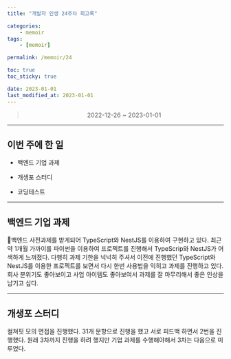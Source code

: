 ```yaml
---
title: "개발자 인생 24주차 회고록"

categories:
    - memoir
tags:
    - [memoir]

permalink: /memoir/24

toc: true
toc_sticky: true

date: 2023-01-01
last_modified_at: 2023-01-01
---
```


> <center> 2022-12-26 ~ 2023-01-01 </center>

---


## 이번 주에 한 일

- 백엔드 기업 과제

- 개생포 스터디

- 코딩테스트

---

## 백엔드 기업 과제

백엔드 사전과제를 받게되어 TypeScript와 NestJS를 이용하여 구현하고 있다. 최근 약 1개월 가까이를 파이썬을 이용하여 프로젝트를 진행해서 TypeScrip와 NestJS가 어색하게 느껴졌다. 다행히 과제 기한을 넉넉히 주셔서 이전에 진행했던 TypeScript와 NestJS를 이용한 프로젝트를 보면서 다시 한번 사용법을 익히고 과제를 진행하고 있다. 회사 분위기도 좋아보이고 사업 아이템도 좋아보여서 과제를 잘 마무리해서 좋은 인상을 남기고 싶다.

---

## 개생포 스터디

컬쳐핏 모의 면접을 진행했다. 31개 문항으로 진행을 했고 서로 피드백 하면서 2번을 진행했다. 원래 3차까지 진행을 하려 했지만 기업 과제를 수행해야해서 3차는 다음으로 미루었다.

